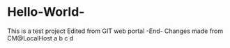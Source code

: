 # Hello-World-
This is a test project
Edited from GIT web portal
-End-
Changes made from CM@LocalHost
a
b
c
d



